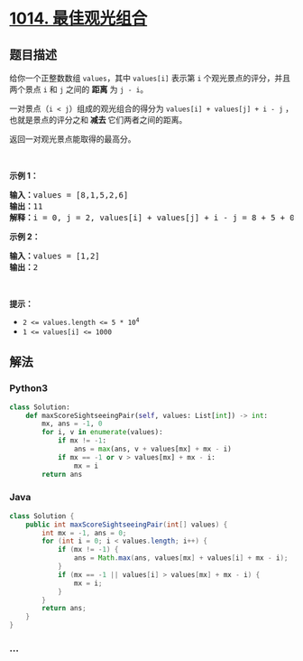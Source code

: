 # [1014. 最佳观光组合](https://leetcode-cn.com/problems/best-sightseeing-pair)



## 题目描述

<!-- 这里写题目描述 -->

<p>给你一个正整数数组 <code>values</code>，其中 <code>values[i]</code> 表示第 <code>i</code> 个观光景点的评分，并且两个景点 <code>i</code> 和 <code>j</code> 之间的 <strong>距离</strong> 为 <code>j - i</code>。</p>

<p>一对景点（<code>i < j</code>）组成的观光组合的得分为 <code>values[i] + values[j] + i - j</code> ，也就是景点的评分之和<strong> 减去 </strong>它们两者之间的距离。</p>

<p>返回一对观光景点能取得的最高分。</p>

<p> </p>

<p><strong>示例 1：</strong></p>

<pre>
<strong>输入：</strong>values = [8,1,5,2,6]
<strong>输出：</strong>11
<strong>解释：</strong>i = 0, j = 2, values[i] + values[j] + i - j = 8 + 5 + 0 - 2 = 11
</pre>

<p><strong>示例 2：</strong></p>

<pre>
<strong>输入：</strong>values = [1,2]
<strong>输出：</strong>2
</pre>

<p> </p>

<p><strong>提示：</strong></p>

<ul>
	<li><code>2 <= values.length <= 5 * 10<sup>4</sup></code></li>
	<li><code>1 <= values[i] <= 1000</code></li>
</ul>


## 解法

<!-- 这里可写通用的实现逻辑 -->

<!-- tabs:start -->

### **Python3**

<!-- 这里可写当前语言的特殊实现逻辑 -->

```python
class Solution:
    def maxScoreSightseeingPair(self, values: List[int]) -> int:
        mx, ans = -1, 0
        for i, v in enumerate(values):
            if mx != -1:
                ans = max(ans, v + values[mx] + mx - i)
            if mx == -1 or v > values[mx] + mx - i:
                mx = i
        return ans
```

### **Java**

<!-- 这里可写当前语言的特殊实现逻辑 -->

```java
class Solution {
    public int maxScoreSightseeingPair(int[] values) {
        int mx = -1, ans = 0;
        for (int i = 0; i < values.length; i++) {
            if (mx != -1) {
                ans = Math.max(ans, values[mx] + values[i] + mx - i);
            }
            if (mx == -1 || values[i] > values[mx] + mx - i) {
                mx = i;
            }
        }
        return ans;
    }
}
```

### **...**

```

```

<!-- tabs:end -->
